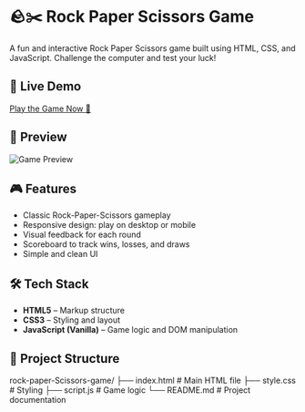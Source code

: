 # 🪨✂️ Rock Paper Scissors Game

A fun and interactive Rock Paper Scissors game built using HTML, CSS, and JavaScript. Challenge the computer and test your luck!

## 🔗 Live Demo
[Play the Game Now 🚀](https://immortalvivaan461.github.io/rock-paper-Scissors-game/)

## 📸 Preview

![Game Preview](./preview.png) <!-- Replace with a real screenshot or GIF if available -->

## 🎮 Features

- Classic Rock-Paper-Scissors gameplay
- Responsive design: play on desktop or mobile
- Visual feedback for each round
- Scoreboard to track wins, losses, and draws
- Simple and clean UI

## 🛠️ Tech Stack

- **HTML5** – Markup structure
- **CSS3** – Styling and layout
- **JavaScript (Vanilla)** – Game logic and DOM manipulation

## 📂 Project Structure

rock-paper-Scissors-game/
├── index.html # Main HTML file
├── style.css # Styling
├── script.js # Game logic
└── README.md # Project documentation

